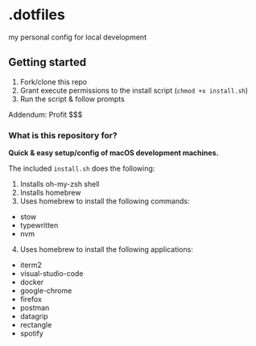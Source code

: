 # .dotfiles
my personal config for local development

## Getting started
1. Fork/clone this repo
2. Grant execute permissions to the install script (`chmod +x install.sh`)
3. Run the script & follow prompts

Addendum: Profit $$$

### What is this repository for?
**Quick & easy setup/config of macOS development machines.**

The included `install.sh` does the following:
1. Installs oh-my-zsh shell 
2. Installs homebrew
3. Uses homebrew to install the following commands:
  - stow
  - typewritten
  - nvm
4. Uses homebrew to install the following applications:
  - iterm2
  - visual-studio-code
  - docker
  - google-chrome
  - firefox
  - postman
  - datagrip
  - rectangle
  - spotify

